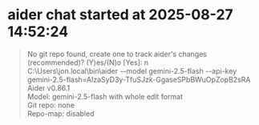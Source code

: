
# aider chat started at 2025-08-27 14:52:24

> No git repo found, create one to track aider's changes (recommended)? (Y)es/(N)o [Yes]: n  
> C:\Users\jon\.local\bin\aider --model gemini-2.5-flash --api-key gemini-2.5-flash=AIzaSyD3y-TfuSJzk-GgaseSPbBWuOpZopB2sRA  
> Aider v0.86.1  
> Model: gemini-2.5-flash with whole edit format  
> Git repo: none  
> Repo-map: disabled  
